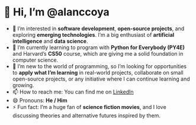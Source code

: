 # 👋 Hi, I’m @alanccoya

- 👀 I’m interested in **software development**, **open-source projects**, and exploring **emerging technologies**. I’m a big enthusiast of **artificial intelligence** and **data science**.
- 🌱 I’m currently learning to program with **Python for Everybody (PY4E)** and Harvard’s **CS50** course, which are giving me a solid foundation in computer science.
- 💞️ I’m new to the world of programming, so I’m looking for opportunities to **apply what I’m learning** in real-world projects, collaborate on small open-source projects, or any initiative where I can continue learning and growing.
- 📫 How to reach me: You can find me on [LinkedIn](https://www.linkedin.com/in/alan-ccoya-0089391ba/)
- 😄 Pronouns: **He / Him**
- ⚡ Fun fact: I’m a huge fan of **science fiction movies**, and I love discussing theories and alternative futures inspired by them.



<!---
alanccoya/alanccoya is a ✨ special ✨ repository because its `README.md` (this file) appears on your GitHub profile.
You can click the Preview link to take a look at your changes.
--->
